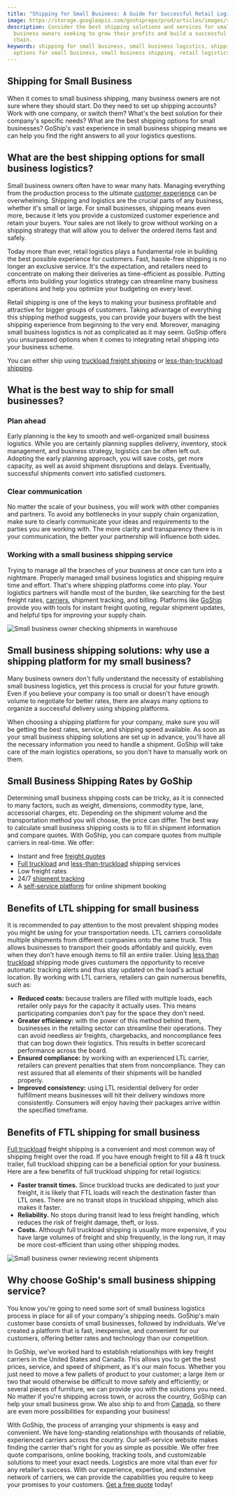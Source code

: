 ```yaml
---
title: "Shipping for Small Business: A Guide for Successful Retail Logistics"
image: https://storage.googleapis.com/goshiprepo/prod/articles/images/small-business-shipping.jpg
description: Consider the best shipping solutions and services for small
  business owners seeking to grow their profits and build a successful supply
  chain.
keywords: shipping for small business, small business logistics, shipping
  options for small business, small business shipping. retail logistics
---
```

## Shipping for Small Business

When it comes to small business shipping, many business owners are not sure where they should start. Do they need to set up shipping accounts? Work with one company, or switch them? What's the best solution for their company's specific needs? What are the best shipping options for small businesses? GoShip's vast experience in small business shipping means we can help you find the right answers to all your logistics questions. 

## What are the best shipping options for small business logistics?

Small business owners often have to wear many hats. Managing everything from the production process to the ultimate [customer experience](https://www.goship.com/blog/how-to-improve-your-customers-experience-through-shipping/) can be overwhelming. Shipping and logistics are the crucial parts of any business, whether it's small or large. For small businesses, shipping means even more, because it lets you provide a customized customer experience and retain your buyers. Your sales are not likely to grow without working on a shipping strategy that will allow you to deliver the ordered items fast and safely.

Today more than ever, retail logistics plays a fundamental role in building the best possible experience for customers. Fast, hassle-free shipping is no longer an exclusive service. It's the expectation, and retailers need to concentrate on making their deliveries as time-efficient as possible. Putting efforts into building your logistics strategy can streamline many business operations and help you optimize your budgeting on every level. 

Retail shipping is one of the keys to making your business profitable and attractive for bigger groups of customers. Taking advantage of everything this shipping method suggests, you can provide your buyers with the best shipping experience from beginning to the very end. Moreover, managing small business logistics is not as complicated as it may seem. GoShip offers you unsurpassed options when it comes to integrating retail shipping into your business scheme. 

You can either ship using [truckload freight shipping](https://www.goship.com/shipping-services/truckload-freight-shipping/) or [less-than-truckload shipping](https://www.goship.com/shipping-services/ltl-freight-shipping/). 

## What is the best way to ship for small businesses? 

### Plan ahead 

Early planning is the key to smooth and well-organized small business logistics. While you are certainly planning supplies delivery, inventory, stock management, and business strategy, logistics can be often left out. Adopting the early planning approach, you will save costs, get more capacity, as well as avoid shipment disruptions and delays. Eventually, successful shipments convert into satisfied customers. 

### Clear communication 

No matter the scale of your business, you will work with other companies and partners. To avoid any bottlenecks in your supply chain organization, make sure to clearly communicate your ideas and requirements to the parties you are working with. The more clarity and transparency there is in your communication, the better your partnership will influence both sides. 

### Working with a small business shipping service  

Trying to manage all the branches of your business at once can turn into a nightmare. Properly managed small business logistics and shipping require time and effort. That's where shipping platforms come into play. Your logistics partners will handle most of the burden, like searching for the best freight rates, [carriers](https://www.goship.com/blog/how-to-choose-the-right-ltl-carriers/), shipment tracking, and billing. Platforms like [GoShip](https://www.goship.com/) provide you with tools for instant freight quoting, regular shipment updates, and helpful tips for improving your supply chain.

![Small business owner checking shipments in warehouse](images/goship-website-image-template-1024-x-768-px-19-.png "Small Business Shipping")

## Small business shipping solutions: why use a shipping platform for my small business? 

Many business owners don't fully understand the necessity of establishing small business logistics, yet this process is crucial for your future growth. Even if you believe your company is too small or doesn't have enough volume to negotiate for better rates, there are always many options to organize a successful delivery using shipping platforms.

When choosing a shipping platform for your company, make sure you will be getting the best rates, service, and shipping speed available. As soon as your small business shipping solutions are set up in advance, you'll have all the necessary information you need to handle a shipment. GoShip will take care of the main logistics operations, so you don't have to manually work on them. 

## Small Business Shipping Rates by GoShip 

Determining small business shipping costs can be tricky, as it is connected to many factors, such as weight, dimensions, commodity type, lane, accessorial charges, etc. Depending on the shipment volume and the transportation method you will choose, the price can differ. The best way to calculate small business shipping costs is to fill in shipment information and compare quotes. With GoShip, you can compare quotes from multiple carriers in real-time. We offer:

* Instant and free [freight quotes](https://www.goship.com/)
* [Full truckload](https://www.goship.com/shipping-services/truckload-freight-shipping/) and [less-than-truckload](https://www.goship.com/shipping-services/ltl-freight-shipping/) shipping services 
* Low freight rates 
* 24/7 [shipment tracking](https://www.goship.com/blog/3-reasons-shipment-tracking-matters/) 
* A [self-service platform](https://www.goship.com/about-us/) for online shipment booking 

## Benefits of LTL shipping for small business

It is recommended to pay attention to the most prevalent shipping modes you might be using for your transportation needs. LTL carriers consolidate multiple shipments from different companies onto the same truck. This allows businesses to transport their goods affordably and quickly, even when they don't have enough items to fill an entire trailer. Using [less than truckload](https://www.goship.com/posts/ltl-freight-shipping-for-beginners) shipping mode gives customers the opportunity to receive automatic tracking alerts and thus stay updated on the load's actual location. By working with LTL carriers, retailers can gain numerous benefits, such as: 

* **Reduced costs:** because trailers are filled with multiple loads, each retailer only pays for the capacity it actually uses. This means participating companies don't pay for the space they don't need.
* **Greater efficiency:** with the power of this method behind them, businesses in the retailing sector can streamline their operations. They can avoid needless air freights, chargebacks, and noncompliance fees that can bog down their logistics. This results in better scorecard performance across the board.
* **Ensured compliance:** by working with an experienced LTL carrier, retailers can prevent penalties that stem from noncompliance. They can rest assured that all elements of their shipments will be handled properly.
* **Improved consistency:** using LTL residential delivery for order fulfillment means businesses will hit their delivery windows more consistently. Consumers will enjoy having their packages arrive within the specified timeframe. 

## Benefits of FTL shipping for small business

[Full truckload](https://www.goship.com/posts/when-should-you-switch-to-full-truckload-shipping) freight shipping is a convenient and most common way of shipping freight over the road. If you have enough freight to fill a 48 ft truck trailer, full truckload shipping can be a beneficial option for your business. Here are a few benefits of full truckload shipping for retail logistics:

* **Faster transit times.** Since truckload trucks are dedicated to just your freight, it is likely that FTL loads will reach the destination faster than LTL ones. There are no transit stops in truckload shipping, which also makes it faster.
* **Reliability.** No stops during transit lead to less freight handling, which reduces the risk of freight damage, theft, or loss.
* **Costs.** Although full truckload shipping is usually more expensive, if you have large volumes of freight and ship frequently, in the long run, it may be more cost-efficient than using other shipping modes. 

![Small business owner reviewing recent shipments](images/goship-website-image-template-1024-x-768-px-20-.png "Small Business Owner")

## Why choose GoShip's small business shipping service? 

You know you're going to need some sort of small business logistics process in place for all of your company's shipping needs. GoShip's main customer base consists of small businesses, followed by individuals. We've created a platform that is fast, inexpensive, and convenient for our customers, offering better rates and technology than our competition. 

In GoShip, we've worked hard to establish relationships with key freight carriers in the United States and Canada. This allows you to get the best prices, service, and speed of shipment, as it's our main focus. Whether you just need to move a few pallets of product to your customer; a large item or two that would otherwise be difficult to move safely and efficiently; or several pieces of furniture, we can provide you with the solutions you need. No matter if you're shipping across town, or across the country, GoShip can help your small business grow. We also ship to and from [Canada](https://www.goship.com/shipping-services/international-shipping), so there are even more possibilities for expanding your business! 

With GoShip, the process of arranging your shipments is easy and convenient. We have long-standing relationships with thousands of reliable, experienced carriers across the country. Our self-service website makes finding the carrier that's right for you as simple as possible. We offer free quote comparisons, online booking, tracking tools, and customizable solutions to meet your exact needs. Logistics are more vital than ever for any retailer's success. With our experience, expertise, and extensive network of carriers, we can provide the capabilities you require to keep your promises to your customers. [Get a free quote](https://www.goship.com/) today!